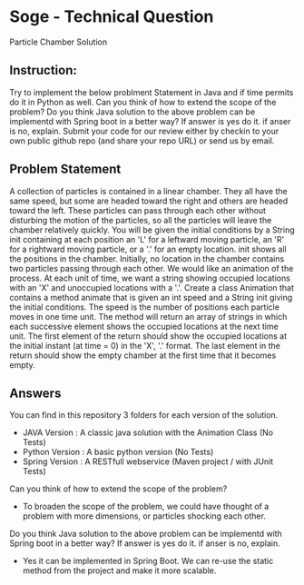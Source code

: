 # Soge - Technical Question
Particle Chamber Solution

## Instruction: 
Try to implement the below problment Statement in Java and if time permits do it in Python as well. 
Can you think of how to extend the scope of the problem? 
Do you think Java solution to the above problem can be implementd with Spring boot in a better way? 
If answer is yes do it. if anser is no, explain. 
Submit your code for our review either by checkin to your own public github repo (and share your repo URL) or send us by email.

## Problem Statement
A collection of particles is contained in a linear chamber. They all have the same speed, but some are headed toward the right and others are headed toward the left. These particles can pass through each other without disturbing the motion of the particles, so all the particles will leave the chamber relatively quickly.
You will be given the initial conditions by a String init containing at each position an 'L' for a leftward moving particle, an 'R' for a rightward moving particle, or a '.' for an empty location. init shows all the positions in the chamber. Initially, no location in the chamber contains two particles passing through each other.
We would like an animation of the process. At each unit of time, we want a string showing occupied locations with an 'X' and unoccupied locations with a '.'. Create a class Animation that contains a method animate that is given an int speed and a String init giving the initial conditions. The speed is the number of positions each particle moves in one time unit.
The method will return an array of strings in which each successive element shows the occupied locations at the next time unit. The first element of the return should show the occupied locations at the initial instant (at time = 0) in the 'X', '.' format. The last element in the return should show the empty chamber at the first time that it becomes empty.

## Answers
You can find in this repository 3 folders for each version of the solution.
  - JAVA Version : A classic java solution with the Animation Class (No Tests)
  - Python Version : A basic python version (No Tests)
  - Spring Version : A RESTfull webservice (Maven project / with JUnit Tests)
  
Can you think of how to extend the scope of the problem? 
- To broaden the scope of the problem, we could have thought of a problem with more dimensions, or particles shocking each other.

Do you think Java solution to the above problem can be implementd with Spring boot in a better way? 
If answer is yes do it. if anser is no, explain. 
- Yes it can be implemented in Spring Boot. We can re-use the static method from the project and make it more scalable. 

